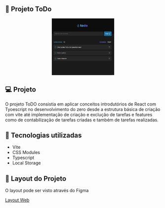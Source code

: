 ## 📝 Projeto ToDo

<div align="center">
<img alt="Capa do projeto" src="public/todo.gif" width="40%">
</div>

## 💻 Projeto
O projeto ToDO consistia em aplicar conceitos introdutórios de React com Tyoescript no desenvolvimento do zero desde a estrutura básica de criação com vite até 
implementação de criação e exclução de tarefas e features como de contabilização de tarefas criadas e também de tarefas realizadas.

## 🚀 Tecnologias utilizadas

<ul>
  <li>Vite</li>
  <li>CSS Modules</li>
  <li>Typescript</li>
  <li>Local Storage</li>
</ul>

## 🔖 Layout do Projeto

O layout pode ser visto através do Figma

<a target="_blank">[Layout Web](https://www.figma.com/file/0n0zDN7zbzhRbaEO74Xesx/ToDo-List/duplicate)</a>
